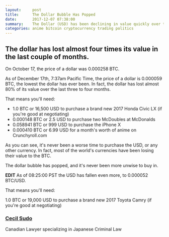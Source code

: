 ```yaml
---
layout:     post
title:      The Dollar Bubble Has Popped
date:       2017-12-07 07:38:00
summary:    The Dollar (USD) has been declining in value quickly over the last couple of months. Is it still worth buying? No.
categories: anime bitcoin cryptocurrency trading politics
---
```

## The dollar has lost almost four times its value in the last couple of months.

On October 17, the price of a dollar was 0.000258 BTC. 

As of December 17th, 7:37am Pacific Time, the price of a dollar is 0.000059 BTC, the lowest the dollar has ever been. In fact, the dollar has lost almost 80% of its value over the last three to four months.

That means you'll need:

* 1.0 BTC or 16,500 USD to purchase a brand new 2017 Honda Civic LX (if you're good at negotiating)
* 0.000148 BTC or 2.5 USD to purchase two McDoubles at McDonalds
* 0.058941 BTC or 999 USD to purchase the iPhone X 
* 0.000410 BTC or 6.99 USD for a month's worth of anime on Crunchyroll.com

As you can see, it's never been a worse time to purchase the USD, or any other currency. In fact, most of the world's currencies have been losing their value to the BTC. 

The dollar bubble has popped, and it's never been more unwise to buy in.

**EDIT** As of 08:25:00 PST the USD has fallen even more, to 0.000052 BTC/USD. 

That means you'll need:

1.0 BTC or 19,000 USD to purchase a brand new 2017 Toyota Camry (if you're good at negotiating)


### [Cecil Sudo](https://medium.com/@sudo_seshiru)

Canadian Lawyer specializing in Japanese Criminal Law

